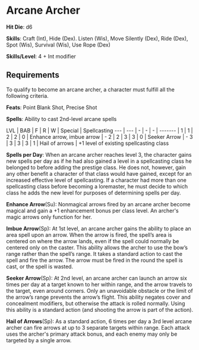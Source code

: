 # Arcane Archer

**Hit Die**: d6

**Skills**: Craft (Int), Hide (Dex). Listen (Wis), Move Silently (Dex), Ride (Dex), Spot (Wis), Survival (Wis), Use Rope (Dex)

**Skills/Level**: 4 + Int modifier

## Requirements

To qualify to become an arcane archer, a character must fulfill all the following criteria.

**Feats**: Point Blank Shot, Precise Shot

**Spells**: Ability to cast 2nd-level arcane spells

LVL | BAB | F | R | W | Special | Spellcasting
--- | --- | - | - | - | ------- |
1   | 1   | 2 | 2 | 0 | Enhance arrow, imbue arrow | -
2   | 2   | 3 | 3 | 0 | Seeker Arrow | -
3   | 3   | 3 | 3 | 1 | Hail of arrows | +1 level of existing spellcasting class  

**Spells per Day**: When an arcane archer reaches level 3, the character gains new spells per day as if he had also gained a level in a spellcasting class he belonged to before adding the prestige class. He does not, however, gain any other benefit a character of that class would have gained, except for an increased effective level of spellcasting. If a character had more than one spellcasting class before becoming a loremaster, he must decide to which class he adds the new level for purposes of determining spells per day.

**Enhance Arrow**(Su): Nonmagical arrows fired by an arcane archer become magical and gain a +1 enhancement bonus per class level. An archer's magic arrows only function for her. 

**Imbue Arrow**(Sp): At 1st level, an arcane archer gains the ability to place an area spell upon an arrow. When the arrow is fired, the spell’s area is centered on where the arrow lands, even if the spell could normally be centered only on the caster. This ability allows the archer to use the bow’s range rather than the spell’s range. It takes a standard action to cast the spell and fire the arrow. The arrow must be fired in the round the spell is cast, or the spell is wasted.

**Seeker Arrow**(Sp): At 2nd level, an arcane archer can launch an arrow six times per day at a target known to her within range, and the arrow travels to the target, even around corners. Only an unavoidable obstacle or the limit of the arrow’s range prevents the arrow’s flight. This ability negates cover and concealment modifiers, but otherwise the attack is rolled normally. Using this ability is a standard action (and shooting the arrow is part of the action).

**Hail of Arrows**(Sp): As a standard action, 6 times per day a 3rd level arcane archer can fire arrows at up to 3 separate targets within range. Each attack uses the archer's primary attack bonus, and each enemy may only be targeted by a single arrow.
